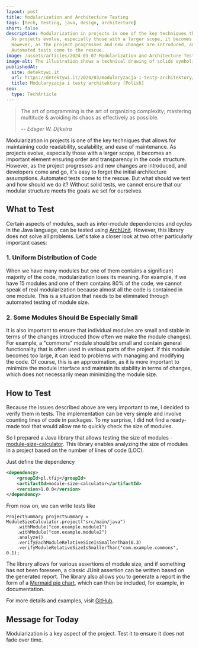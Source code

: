 ```yaml
---
layout: post
title: Modularization and Architecture Testing
tags: [tech, testing, java, design, architecture]
short: false
description: Modularization in projects is one of the key techniques that allows for maintaining code readability, scalability, and ease of maintenance.
  As projects evolve, especially those with a larger scope, it becomes an important element ensuring order and transparency in the code structure.
  However, as the project progresses and new changes are introduced, and developers come and go, it's easy to forget the initial architecture assumptions.
  Automated tests come to the rescue.
image: /assets/articles/2024-03-07-Modularization-and-Architecture-Testing/module-size.png
image-alt: The illustration shows a technical drawing of solids symbolizing modules with marked dimensions
publishedAt:
  site: detektywi.it
  url: https://detektywi.it/2024/03/modularyzacja-i-testy-architektury/
  title: Modularyzacja i testy architektury [Polish]
seo:
  type: TechArticle
---
```


> The art of programming is the art of organizing complexity; mastering multitude & avoiding its chaos as effectively as possible.
>
> -- <cite>Edsger W. Dijkstra</cite>

Modularization in projects is one of the key techniques that allows for maintaining code readability, scalability, and ease of maintenance.
As projects evolve, especially those with a larger scope, it becomes an important element ensuring order and transparency in the code structure.
However, as the project progresses and new changes are introduced, and developers come and go, it's easy to forget the initial architecture assumptions.
Automated tests come to the rescue.
But what should we test and how should we do it?
Without solid tests, we cannot ensure that our modular structure meets the goals we set for ourselves.

## What to Test

Certain aspects of modules, such as inter-module dependencies and cycles in the Java language, can be tested using [ArchUnit](https://www.archunit.org/).
However, this library does not solve all problems.
Let's take a closer look at two other particularly important cases:

### 1. Uniform Distribution of Code

When we have many modules but one of them contains a significant majority of the code, modularization loses its meaning.
For example, if we have 15 modules and one of them contains 80% of the code, we cannot speak of real modularization because almost all the code is contained in one module.
This is a situation that needs to be eliminated through automated testing of module size.

### 2. Some Modules Should Be Especially Small

It is also important to ensure that individual modules are small and stable in terms of the changes introduced (how often we make the module changes).
For example, a "commons" module should be small and contain general functionality that is often used in various parts of the project.
If this module becomes too large, it can lead to problems with managing and modifying the code.
Of course, this is an approximation, as it is more important to minimize the module interface and maintain its stability in terms of changes, which does not necessarily mean minimizing the module size.

## How to Test

Because the issues described above are very important to me, I decided to verify them in tests.
The implementation can be very simple and involve counting lines of code in packages.
To my surprise, I did not find a ready-made tool that would allow me to quickly check the size of modules.

So I prepared a Java library that allows testing the size of modules - [module-size-calculator](https://github.com/tfij/module-size-calculator).
This library enables analyzing the size of modules in a project based on the number of lines of code (LOC).

Just define the dependency

```xml
<dependency>
    <groupId>pl.tfij</groupId>
    <artifactId>module-size-calculator</artifactId>
    <version>1.0.0</version>
</dependency>
```

From now on, we can write tests like

```
ProjectSummary projectSummary = ModuleSizeCalculator.project("src/main/java")
    .withModule("com.example.module1")
    .withModule("com.example.module2")
    .analyze()
    .verifyEachModuleRelativeSizeIsSmallerThan(0.3)
    .verifyModuleRelativeSizeIsSmallerThan("com.example.commons", 0.1);
```

The library allows for various assertions of module size, and if something has not been foreseen, a classic JUnit assertion can be written based on the generated report.
The library also allows you to generate a report in the form of a [Mermaid pie chart](https://mermaid.js.org/syntax/pie.html), which can then be included, for example, in documentation.

For more details and examples, visit [GitHub](https://github.com/tfij/module-size-calculator).

## Message for Today

Modularization is a key aspect of the project. Test it to ensure it does not fade over time.
